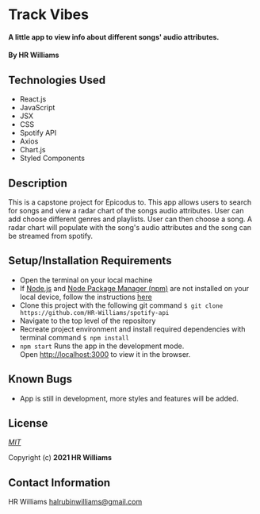 # Track Vibes

#### A little app to view info about different songs' audio attributes.

#### By **HR Williams**

## Technologies Used

* React.js
* JavaScript
* JSX
* CSS
* Spotify API
* Axios
* Chart.js
* Styled Components

## Description

This is a capstone project for Epicodus to. This app allows users to search for songs and view a radar chart of the songs audio attributes. User can add choose different genres and playlists. User can then choose a song. A radar chart will populate with the song's audio attributes and the song can be streamed from spotify.

## Setup/Installation Requirements

* Open the terminal on your local machine
* If [Node.js](https://nodejs.org/en/) and [Node Package Manager (npm)](https://www.npmjs.com/) are not installed on your local device, follow the instructions [here](https://www.learnhowtoprogram.com/intermediate-javascript/getting-started-with-javascript/installing-node-js)
* Clone this project with the following git command `$ git clone https://github.com/HR-Williams/spotify-api`
* Navigate to the top level of the repository
* Recreate project environment and install required dependencies with terminal command `$ npm install`
* `npm start` Runs the app in the development mode.\
Open [http://localhost:3000](http://localhost:3000) to view it in the browser.

## Known Bugs

* App is still in development, more styles and features will be added.

## License
*[MIT](https://choosealicense.com/licenses/mit/)*

Copyright (c) **2021 HR Williams**

## Contact Information
HR Williams <halrubinwilliams@gmail.com>